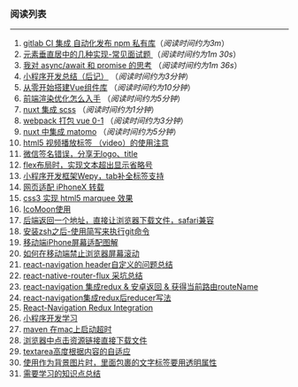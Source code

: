 
### 阅读列表
---
1. [gitlab CI 集成 自动化发布 npm 私有库](https://github.com/wuweijia/wuweijia.github.io/issues/54)（*阅读时间约为3m*）
2. [元素垂直居中的几种实现-常见面试题 ](https://github.com/wuweijia/wuweijia.github.io/issues/52) （*阅读时间约为1m 30s*）
3. [我对 async/await 和 promise 的思考](https://github.com/wuweijia/wuweijia.github.io/issues/51) （*阅读时间约为1m 36s*）
4. [小程序开发总结（后记）](https://github.com/wuweijia/wuweijia.github.io/issues/49) （*阅读时间约为3分钟*）
5. [从零开始搭建Vue组件库](https://github.com/wuweijia/wuweijia.github.io/issues/48) （*阅读时间约为10分钟*）
6. [前端渲染优化怎么入手](https://github.com/wuweijia/wuweijia.github.io/issues/44) （*阅读时间约为5分钟*）
7. [nuxt 集成 scss](https://github.com/wuweijia/wuweijia.github.io/issues/42) （*阅读时间约为1分钟*）
8. [webpack 打包 vue 0-1](https://github.com/wuweijia/wuweijia.github.io/issues/37) （*阅读时间约为3分钟*）
9. [nuxt 中集成 matomo](https://github.com/wuweijia/nuxt-matomo) （*阅读时间约为5分钟*）
10. [html5 视频播放标签 （video）的使用注意](https://github.com/wuweijia/wuweijia.github.io/issues/35)
11. [微信签名错误，分享无logo、title](https://github.com/wuweijia/wuweijia.github.io/issues/34)
12. [flex布局时，实现文本超出显示省略号](https://github.com/wuweijia/wuweijia.github.io/issues/30)
13. [小程序开发框架Wepy，tab补全标签支持](https://github.com/wuweijia/wuweijia.github.io/issues/29)
14. [网页适配 iPhoneX 转载](https://github.com/wuweijia/wuweijia.github.io/issues/26)
15. [css3 实现 html5 marquee 效果](https://github.com/wuweijia/wuweijia.github.io/issues/25)
16. [IcoMoon使用](https://github.com/wuweijia/wuweijia.github.io/issues/24)
17. [后端返回一个地址，直接让浏览器下载文件，safari兼容](https://github.com/wuweijia/wuweijia.github.io/issues/23)
18. [安装zsh之后-使用简写来执行git命令](https://github.com/wuweijia/wuweijia.github.io/issues/22)
19. [移动端iPhone屏幕适配图解](https://github.com/wuweijia/wuweijia.github.io/issues/21)
20. [如何在移动端禁止浏览器屏幕滚动](https://github.com/wuweijia/wuweijia.github.io/issues/20)
21. [react-navigation header自定义的问题总结](https://github.com/wuweijia/wuweijia.github.io/issues/19)
22. [react-native-router-flux 采坑总结](https://github.com/wuweijia/wuweijia.github.io/issues/18)
23. [react-navigation 集成redux & 安卓返回 & 获得当前路由routeName](https://github.com/wuweijia/wuweijia.github.io/issues/17)
24. [react-navigation集成redux后reducer写法](https://github.com/wuweijia/wuweijia.github.io/issues/15)
25. [React-Navigation Redux Integration](https://github.com/wuweijia/wuweijia.github.io/issues/14)
26. [小程序开发学习](https://github.com/wuweijia/wuweijia.github.io/issues/12)
27. [maven 在mac上启动超时](https://github.com/wuweijia/wuweijia.github.io/issues/8)
28. [浏览器中点击资源链接直接下载文件](https://github.com/wuweijia/wuweijia.github.io/issues/7)
29. [textarea高度根据内容的自适应](https://github.com/wuweijia/wuweijia.github.io/issues/4)
30. [使用<Image>作为背景图片时，里面包裹的文字标签要用透明属性](https://github.com/wuweijia/wuweijia.github.io/issues/3)
31. [需要学习的知识点总结](https://github.com/wuweijia/wuweijia.github.io/issues/2)
